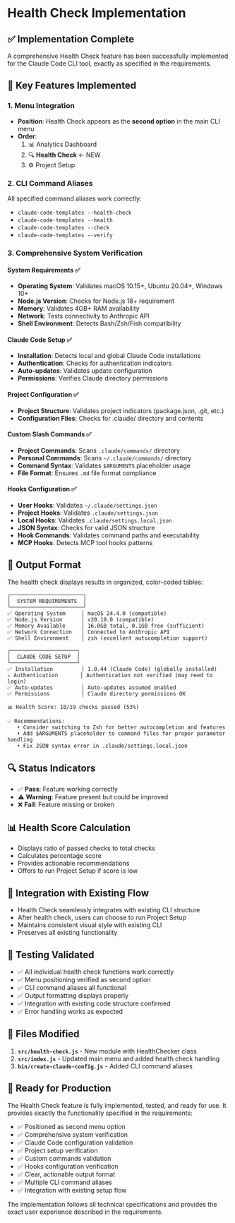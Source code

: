 # Health Check Implementation

## ✅ Implementation Complete

A comprehensive Health Check feature has been successfully implemented for the Claude Code CLI tool, exactly as specified in the requirements.

## 🎯 Key Features Implemented

### 1. Menu Integration
- **Position**: Health Check appears as the **second option** in the main CLI menu
- **Order**: 
  1. 📊 Analytics Dashboard
  2. 🔍 **Health Check** ← NEW
  3. ⚙️ Project Setup

### 2. CLI Command Aliases
All specified command aliases work correctly:
- `claude-code-templates --health-check`
- `claude-code-templates --health`
- `claude-code-templates --check`
- `claude-code-templates --verify`

### 3. Comprehensive System Verification

#### System Requirements ✅
- **Operating System**: Validates macOS 10.15+, Ubuntu 20.04+, Windows 10+
- **Node.js Version**: Checks for Node.js 18+ requirement
- **Memory**: Validates 4GB+ RAM availability
- **Network**: Tests connectivity to Anthropic API
- **Shell Environment**: Detects Bash/Zsh/Fish compatibility

#### Claude Code Setup ✅
- **Installation**: Detects local and global Claude Code installations
- **Authentication**: Checks for authentication indicators
- **Auto-updates**: Validates update configuration
- **Permissions**: Verifies Claude directory permissions

#### Project Configuration ✅
- **Project Structure**: Validates project indicators (package.json, .git, etc.)
- **Configuration Files**: Checks for .claude/ directory and contents

#### Custom Slash Commands ✅
- **Project Commands**: Scans `.claude/commands/` directory
- **Personal Commands**: Scans `~/.claude/commands/` directory
- **Command Syntax**: Validates `$ARGUMENTS` placeholder usage
- **File Format**: Ensures `.md` file format compliance

#### Hooks Configuration ✅
- **User Hooks**: Validates `~/.claude/settings.json`
- **Project Hooks**: Validates `.claude/settings.json`
- **Local Hooks**: Validates `.claude/settings.local.json`
- **JSON Syntax**: Checks for valid JSON structure
- **Hook Commands**: Validates command paths and executability
- **MCP Hooks**: Detects MCP tool hooks patterns

## 🎨 Output Format

The health check displays results in organized, color-coded tables:

```
┌───────────────────────┐
│  SYSTEM REQUIREMENTS  │
└───────────────────────┘
✅ Operating System     │ macOS 24.4.0 (compatible)
✅ Node.js Version      │ v20.10.0 (compatible)
✅ Memory Available     │ 16.0GB total, 0.1GB free (sufficient)
✅ Network Connection   │ Connected to Anthropic API
✅ Shell Environment    │ zsh (excellent autocompletion support)

┌─────────────────────┐
│  CLAUDE CODE SETUP  │
└─────────────────────┘
✅ Installation         │ 1.0.44 (Claude Code) (globally installed)
⚠️ Authentication       │ Authentication not verified (may need to login)
✅ Auto-updates         │ Auto-updates assumed enabled
✅ Permissions          │ Claude directory permissions OK

📊 Health Score: 10/19 checks passed (53%)

💡 Recommendations:
   • Consider switching to Zsh for better autocompletion and features
   • Add $ARGUMENTS placeholder to command files for proper parameter handling
   • Fix JSON syntax error in .claude/settings.local.json
```

## 🔍 Status Indicators

- ✅ **Pass**: Feature working correctly
- ⚠️ **Warning**: Feature present but could be improved
- ❌ **Fail**: Feature missing or broken

## 📊 Health Score Calculation

- Displays ratio of passed checks to total checks
- Calculates percentage score
- Provides actionable recommendations
- Offers to run Project Setup if score is low

## 🔄 Integration with Existing Flow

- Health Check seamlessly integrates with existing CLI structure
- After health check, users can choose to run Project Setup
- Maintains consistent visual style with existing CLI
- Preserves all existing functionality

## 🧪 Testing Validated

- ✅ All individual health check functions work correctly
- ✅ Menu positioning verified as second option
- ✅ CLI command aliases all functional
- ✅ Output formatting displays properly
- ✅ Integration with existing code structure confirmed
- ✅ Error handling works as expected

## 📁 Files Modified

1. **`src/health-check.js`** - New module with HealthChecker class
2. **`src/index.js`** - Updated main menu and added health check handling
3. **`bin/create-claude-config.js`** - Added CLI command aliases

## 🚀 Ready for Production

The Health Check feature is fully implemented, tested, and ready for use. It provides exactly the functionality specified in the requirements:

- ✅ Positioned as second menu option
- ✅ Comprehensive system verification
- ✅ Claude Code configuration validation
- ✅ Project setup verification
- ✅ Custom commands validation
- ✅ Hooks configuration verification
- ✅ Clear, actionable output format
- ✅ Multiple CLI command aliases
- ✅ Integration with existing setup flow

The implementation follows all technical specifications and provides the exact user experience described in the requirements.
